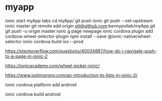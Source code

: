 # myapp
ionic start myApp tabs
cd myApp/
git push ionic
git push --set-upstream ionic master
git remote add origin git@github.com:bennypollak/myApp.git
git push -u origin master
ionic g page newpage
ionic cordova plugin add cordova-wheel-selector-plugin
npm install --save @ionic-native/wheel-selector
ionic cordova build ios --prod


https://stackoverflow.com/questions/40034887/how-do-i-navigate-push-to-a-page-in-ionic-2

https://ionicacademy.com/wheel-picker-ionic/


https://www.joshmorony.com/an-introduction-to-lists-in-ionic-2/


ionic cordova platform add android

ionic cordova build android